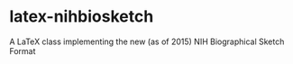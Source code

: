 # latex-nihbiosketch
A LaTeX class implementing the new (as of 2015) NIH Biographical Sketch Format

